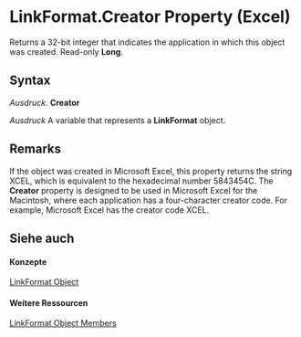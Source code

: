 
# LinkFormat.Creator Property (Excel)

Returns a 32-bit integer that indicates the application in which this object was created. Read-only  **Long**.


## Syntax

 _Ausdruck_. **Creator**

 _Ausdruck_ A variable that represents a **LinkFormat** object.


## Remarks

If the object was created in Microsoft Excel, this property returns the string XCEL, which is equivalent to the hexadecimal number 5843454C. The  **Creator** property is designed to be used in Microsoft Excel for the Macintosh, where each application has a four-character creator code. For example, Microsoft Excel has the creator code XCEL.


## Siehe auch


#### Konzepte


[LinkFormat Object](3d8085bf-c113-7cbe-871b-01f3b6017824.md)
#### Weitere Ressourcen


[LinkFormat Object Members](http://msdn.microsoft.com/library/c4d1328e-0bcb-5674-5569-67fcd50bccb0%28Office.15%29.aspx)